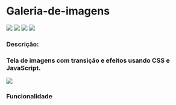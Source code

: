 <h1>Galeria-de-imagens</h1>

<p>
<img src="https://img.shields.io/github/license/lucasbizachi/galeria-de-imagens"/>
<img src="https://img.shields.io/github/languages/count/lucasbizachi/galeria-de-imagens"/>
<img src="https://img.shields.io/github/languages/top/lucasbizachi/galeria-de-imagens"/>
<img src="https://img.shields.io/github/repo-size/lucasbizachi/galeria-de-imagens"/>
</p>
 
 <h3>Descrição:<h3>
 <p>Tela de imagens com transição e efeitos usando  CSS e JavaScript.</p>
 
 <p>
   <img src="http://img.shields.io/static/v1?label=STATUS&message=%20Finalizado&color=GREEN&style=for-the-badge"/>
<p/>
 
 <h3>Funcionalidade</h3>
 <img src=""/>
